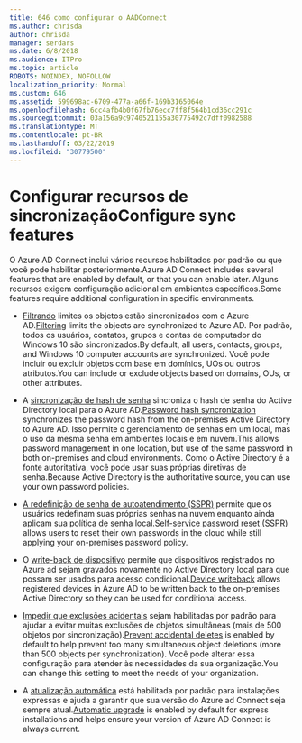 ```yaml
---
title: 646 como configurar o AADConnect
ms.author: chrisda
author: chrisda
manager: serdars
ms.date: 6/8/2018
ms.audience: ITPro
ms.topic: article
ROBOTS: NOINDEX, NOFOLLOW
localization_priority: Normal
ms.custom: 646
ms.assetid: 599698ac-6709-477a-a66f-169b3165064e
ms.openlocfilehash: 6cc4afb4b0f67fb76ecc7ff8f564b1cd36cc291c
ms.sourcegitcommit: 03a156a9c9740521155a30775492c7dff0982588
ms.translationtype: MT
ms.contentlocale: pt-BR
ms.lasthandoff: 03/22/2019
ms.locfileid: "30779500"
---
```

# <a name="configure-sync-features"></a><span data-ttu-id="f41fc-102">Configurar recursos de sincronização</span><span class="sxs-lookup"><span data-stu-id="f41fc-102">Configure sync features</span></span>

<span data-ttu-id="f41fc-103">O Azure AD Connect inclui vários recursos habilitados por padrão ou que você pode habilitar posteriormente.</span><span class="sxs-lookup"><span data-stu-id="f41fc-103">Azure AD Connect includes several features that are enabled by default, or that you can enable later.</span></span> <span data-ttu-id="f41fc-104">Alguns recursos exigem configuração adicional em ambientes específicos.</span><span class="sxs-lookup"><span data-stu-id="f41fc-104">Some features require additional configuration in specific environments.</span></span>
  
- <span data-ttu-id="f41fc-105">[Filtrando](https://docs.microsoft.com/azure/active-directory/connect/active-directory-aadconnectsync-configure-filtering) limites os objetos estão sincronizados com o Azure AD.</span><span class="sxs-lookup"><span data-stu-id="f41fc-105">[Filtering](https://docs.microsoft.com/azure/active-directory/connect/active-directory-aadconnectsync-configure-filtering) limits the objects are synchronized to Azure AD.</span></span> <span data-ttu-id="f41fc-106">Por padrão, todos os usuários, contatos, grupos e contas de computador do Windows 10 são sincronizados.</span><span class="sxs-lookup"><span data-stu-id="f41fc-106">By default, all users, contacts, groups, and Windows 10 computer accounts are synchronized.</span></span> <span data-ttu-id="f41fc-107">Você pode incluir ou excluir objetos com base em domínios, UOs ou outros atributos.</span><span class="sxs-lookup"><span data-stu-id="f41fc-107">You can include or exclude objects based on domains, OUs, or other attributes.</span></span> 
    
- <span data-ttu-id="f41fc-108">A [sincronização de hash de senha](https://docs.microsoft.com/azure/active-directory/connect/active-directory-aadconnectsync-implement-password-hash-synchronization) sincroniza o hash de senha do Active Directory local para o Azure AD.</span><span class="sxs-lookup"><span data-stu-id="f41fc-108">[Password hash syncronization](https://docs.microsoft.com/azure/active-directory/connect/active-directory-aadconnectsync-implement-password-hash-synchronization) synchronizes the password hash from the on-premises Active Directory to Azure AD.</span></span> <span data-ttu-id="f41fc-109">Isso permite o gerenciamento de senhas em um local, mas o uso da mesma senha em ambientes locais e em nuvem.</span><span class="sxs-lookup"><span data-stu-id="f41fc-109">This allows password management in one location, but use of the same password in both on-premises and cloud environments.</span></span> <span data-ttu-id="f41fc-110">Como o Active Directory é a fonte autoritativa, você pode usar suas próprias diretivas de senha.</span><span class="sxs-lookup"><span data-stu-id="f41fc-110">Because Active Directory is the authoritative source, you can use your own password policies.</span></span> 
    
- <span data-ttu-id="f41fc-111">[A redefinição de senha de autoatendimento (SSPR)](https://docs.microsoft.com/azure/active-directory/authentication/quickstart-sspr) permite que os usuários redefinam suas próprias senhas na nuvem enquanto ainda aplicam sua política de senha local.</span><span class="sxs-lookup"><span data-stu-id="f41fc-111">[Self-service password reset (SSPR)](https://docs.microsoft.com/azure/active-directory/authentication/quickstart-sspr) allows users to reset their own passwords in the cloud while still applying your on-premises password policy.</span></span> 
    
- <span data-ttu-id="f41fc-112">O [write-back de dispositivo](https://docs.microsoft.com/azure/active-directory/connect/active-directory-aadconnect-feature-device-writeback) permite que dispositivos registrados no Azure ad sejam gravados novamente no Active Directory local para que possam ser usados para acesso condicional.</span><span class="sxs-lookup"><span data-stu-id="f41fc-112">[Device writeback](https://docs.microsoft.com/azure/active-directory/connect/active-directory-aadconnect-feature-device-writeback) allows registered devices in Azure AD to be written back to the on-premises Active Directory so they can be used for conditional access.</span></span> 
    
- <span data-ttu-id="f41fc-113">[Impedir que exclusões acidentais](https://docs.microsoft.com/azure/active-directory/connect/active-directory-aadconnectsync-feature-prevent-accidental-deletes) sejam habilitadas por padrão para ajudar a evitar muitas exclusões de objetos simultâneas (mais de 500 objetos por sincronização).</span><span class="sxs-lookup"><span data-stu-id="f41fc-113">[Prevent accidental deletes](https://docs.microsoft.com/azure/active-directory/connect/active-directory-aadconnectsync-feature-prevent-accidental-deletes) is enabled by default to help prevent too many simultaneous object deletions (more than 500 objects per synchronization).</span></span> <span data-ttu-id="f41fc-114">Você pode alterar essa configuração para atender às necessidades da sua organização.</span><span class="sxs-lookup"><span data-stu-id="f41fc-114">You can change this setting to meet the needs of your organization.</span></span> 
    
- <span data-ttu-id="f41fc-115">A [atualização automática](https://docs.microsoft.com/azure/active-directory/connect/active-directory-aadconnect-feature-automatic-upgrade) está habilitada por padrão para instalações expressas e ajuda a garantir que sua versão do Azure ad Connect seja sempre atual.</span><span class="sxs-lookup"><span data-stu-id="f41fc-115">[Automatic upgrade](https://docs.microsoft.com/azure/active-directory/connect/active-directory-aadconnect-feature-automatic-upgrade) is enabled by default for express installations and helps ensure your version of Azure AD Connect is always current.</span></span> 
    

